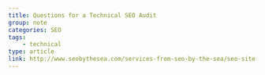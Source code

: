 ```yaml
---
title: Questions for a Technical SEO Audit
group: note
categories: SEO
tags:
    - technical
type: article
link: http://www.seobythesea.com/services-from-seo-by-the-sea/seo-site-audit-and-recommendations/
---
```


